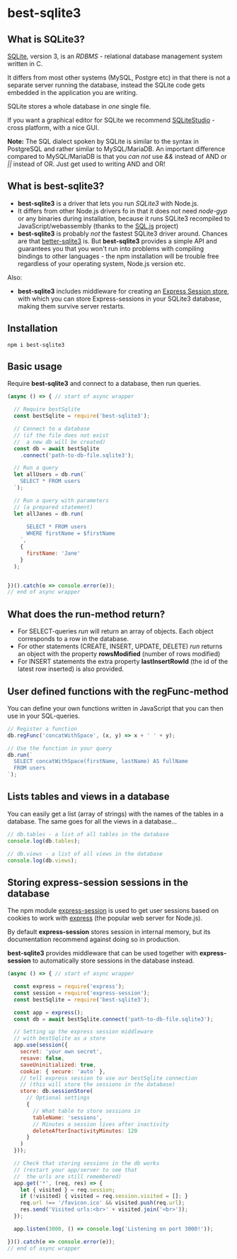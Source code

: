 # best-sqlite3

## What is SQLite3?
[SQLite](https://www.sqlite.org/index.html), version 3, is an *RDBMS* -  relational database management system written in C.

It differs from most other systems (MySQL, Postgre etc) in that there is not a separate server running the database, instead the SQLite code gets embedded in the application you are writing.

SQLite stores a whole database in *one* single file.

If you want a graphical editor for SQLite we recommend [SQLiteStudio](https://sqlitestudio.pl/) - cross platform, with a nice GUI.

**Note:**
The SQL dialect spoken by SQLite is similar to the syntax in PostgreSQL and rather similar to MySQL/MariaDB. An important difference compared to MySQL/MariaDB is that you *can not* use *&&* instead of AND or *||* instead of OR. Just get used to writing AND and OR!

## What is **best-sqlite3**?
* **best-sqlite3** is a driver that lets you run *SQLite3* with Node.js.
* It differs from other Node.js drivers fo in that it does not need *node-gyp* or any binaries during installation, because it runs SQLite3 recompiled to JavaScript/webassembly (thanks to the [SQL.js](https://www.npmjs.com/package/sql.js]) project)
* **best-sqlite3** is probably *not* the fastest SQLite3 driver around. Chances are that [better-sqlite3](https://www.npmjs.com/package/better-sqlite3) is. But **best-sqlite3** provides a simple API and guarantees you that you won't run into problems with compiling bindings to other languages - the npm installation will be trouble free regardless of your operating system, Node.js version etc.

Also:
* **best-sqlite3** includes middleware for creating an [Express Session store](https://www.npmjs.com/package/express-session#api), with which you can store Express-sessions in your SQLite3 database, making them survive server restarts.

## Installation
```
npm i best-sqlite3
```

## Basic usage
Require **best-sqlite3** and connect to a database, then run queries.

```js
(async () => { // start of async wrapper

  // Require bestSqlite
  const bestSqlite = require('best-sqlite3');

  // Connect to a database
  // (if the file does not exist 
  //  a new db will be created)
  const db = await bestSqlite
    .connect('path-to-db-file.sqlite3');

  // Run a query
  let allUsers = db.run(`
    SELECT * FROM users
  `);

  // Run a query with parameters
  // (a prepared statement)
  let allJanes = db.run(
    `
      SELECT * FROM users
      WHERE firstName = $firstName
    `, 
    {
      firstName: 'Jane'
    }
  );


})().catch(e => console.error(e)); 
// end of async wrapper
```

## What does the run-method return?
* For SELECT-queries *run* will return an array of objects. Each object corresponds to a row in the database.
* For other statements (CREATE, INSERT, UPDATE, DELETE) *run* returns an object with the property **rowsModified** (number of rows modified) 
* For INSERT statements the extra property **lastInsertRowId** (the id of the latest row inserted) is also provided.

## User defined functions with the regFunc-method
You can define your own functions written in JavaScript that you can then use in your SQL-queries.

```js
// Register a function
db.regFunc('concatWithSpace', (x, y) => x + ' ' + y);

// Use the function in your query
db.run(`
  SELECT concatWithSpace(firstName, lastName) AS fullName
  FROM users
`);
```

## Lists tables and views in a database
You can easily get a list (array of strings) with the names of the tables in a database. The same goes for all the views in a database...

```js
// db.tables - a list of all tables in the database
console.log(db.tables);

// db.views - a list of all views in the database
console.log(db.views);
```

## Storing express-session sessions in the database
The npm module [express-session](https://www.npmjs.com/package/express-session) is used to get user sessions based on cookies to work with [express](https://www.npmjs.com/package/express) (the popular web server for Node.js).

By default **express-session** stores session in internal memory, but its documentation recommend against doing so in production. 

**best-sqlite3** provides middleware that can be used together with **express-session** to automatically store sessions in the database instead.

```js
(async () => { // start of async wrapper

  const express = require('express');
  const session = require('express-session');
  const bestSqlite = require('best-sqlite3');

  const app = express();
  const db = await bestSqlite.connect('path-to-db-file.sqlite3');

  // Setting up the express session middleware
  // with bestSqlite as a store
  app.use(session({
    secret: 'your own secret',
    resave: false,
    saveUninitialized: true,
    cookie: { secure: 'auto' },
    // tell express session to use our bestSqlite connection
    // (this will store the sessions in the database)
    store: db.sessionStore(
      // Optional settings
      {
        // What table to store sessions in
        tableName: 'sessions', 
        // Minutes a session lives after inactivity
        deleteAfterInactivityMinutes: 120
      }
    )
  }));

  // Check that storing sessions in the db works 
  // (restart your app/server to see that 
  //  the urls are still remembered)
  app.get('*', (req, res) => {
    let { visited } = req.session;
    if (!visited) { visited = req.session.visited = []; }
    req.url !== '/favicon.ico' && visited.push(req.url);
    res.send('Visited urls:<br>' + visited.join('<br>'));
  });

  app.listen(3000, () => console.log('Listening on port 3000!'));

})().catch(e => console.error(e)); 
// end of async wrapper
```